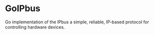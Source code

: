# GoIPbus
Go implementation of the IPbus a simple, reliable, IP-based protocol for controlling hardware devices.
